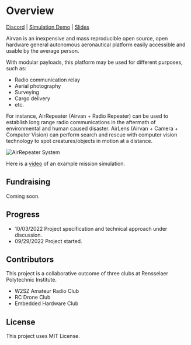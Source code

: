 # Overview

[Discord](https://discord.gg/efYFgJuz) \| [Simulation Demo](https://youtu.be/J7g-IRBaNW4) \| [Slides](https://docs.google.com/presentation/d/1Ww7tBK9KSm9yHedZIFGHmEW860MVFOorjmqm3pCkUfE/edit?usp=sharing)

Airvan is an inexpensive and mass reproducible open source, open hardware general autonomous aeronautical platform easily accessible and usable by the average person.

With modular payloads, this platform may be used for different purposes, such as:

- Radio communication relay
- Aerial photography
- Surveying
- Cargo delivery
- etc.

For instance, AirRepeater (Airvan + Radio Repeater) can be used to establish long range radio communications in the aftermath of environmental and human caused disaster. AirLens (Airvan + Camera + Computer Vision) can perform search and rescue with computer vision technology to spot creatures/objects in motion at a distance.

![AirRepeater System](https://i.imgur.com/OfHRdmn.png)

Here is a [video](https://youtu.be/J7g-IRBaNW4) of an example mission simulation.

## Fundraising

Coming soon.

## Progress

- 10/03/2022 Project specification and technical approach under discussion.
- 09/29/2022 Project started.

## Contributors

This project is a collaborative outcome of three clubs at Rensselaer Polytechnic Institute.

- W2SZ Amateur Radio Club
- RC Drone Club
- Embedded Hardware Club

## License

This project uses MIT License.
